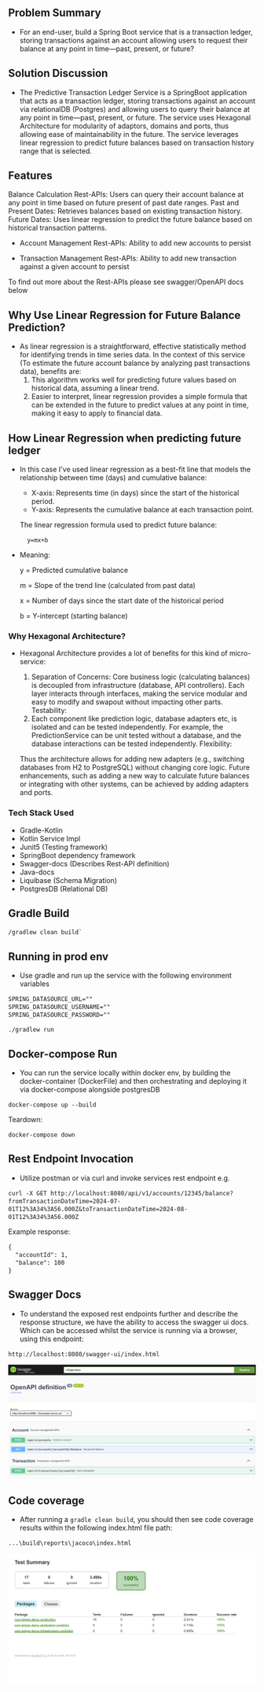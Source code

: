 ## Problem Summary

- For an end-user, build a Spring Boot service that is a transaction ledger, storing
  transactions against an account allowing users to request their balance at any
  point in time—past, present, or future?

## Solution Discussion

- The Predictive Transaction Ledger Service is a SpringBoot application that acts as a transaction ledger, 
  storing transactions against an account via relationalDB (Postgres) and allowing users to query their balance 
  at any point in time—past, present, or future. The service uses Hexagonal Architecture for modularity of adaptors,
  domains and ports, thus allowing ease of maintainability in the future. The service leverages linear regression 
  to predict future balances based on transaction history range that is selected.

## Features

Balance Calculation Rest-APIs:
Users can query their account balance at any point in time based on future present of past date ranges.
Past and Present Dates: Retrieves balances based on existing transaction history.
Future Dates: Uses linear regression to predict the future balance based on historical transaction patterns.

- Account Management Rest-APIs:
Ability to add new accounts to persist

- Transaction Management Rest-APIs:
Ability to add new transaction against a given account to persist

To find out more about the Rest-APIs please see swagger/OpenAPI docs below

## Why Use Linear Regression for Future Balance Prediction?
- As linear regression is a straightforward, effective statistically method for identifying trends in time series data. 
  In the context of this service (To estimate the future account balance by analyzing past transactions data), benefits are:
  1. This algorithm works well for predicting future values based on historical data, assuming a linear trend.
  2. Easier to interpret, linear regression provides a simple formula that can be extended in the future to predict values at any point in time,
     making it easy to apply to financial data.

## How Linear Regression when predicting future ledger
- In this case I've used linear regression as a best-fit line that models the relationship between time (days) and cumulative balance:
  - X-axis: Represents time (in days) since the start of the historical period.
  - Y-axis: Represents the cumulative balance at each transaction point.
  
  The linear regression formula used to predict future balance:
  ```
    y=mx+b
  ```

- Meaning:

  y = Predicted cumulative balance
  
  m = Slope of the trend line (calculated from past data)
  
  x = Number of days since the start date of the historical period
  
  b = Y-intercept (starting balance)
  

### Why Hexagonal Architecture?
- Hexagonal Architecture provides a lot of benefits for this kind of micro-service:
  1. Separation of Concerns:
     Core business logic (calculating balances) is decoupled from infrastructure (database, API controllers).
     Each layer interacts through interfaces, making the service modular and easy to modify and swapout without impacting other parts.
     Testability:
  2. Each component like prediction logic, database adapters etc, is isolated and can be tested independently.
     For example, the PredictionService can be unit tested without a database, and the database interactions can be tested independently.
     Flexibility:

  Thus the architecture allows for adding new adapters (e.g., switching databases from H2 to PostgreSQL) without changing core logic.
  Future enhancements, such as adding a new way to calculate future balances or integrating with other systems, can be
  achieved by adding adapters and ports.

### Tech Stack Used
- Gradle-Kotlin
- Kotlin Service Impl
- Junit5 (Testing framework)
- SpringBoot dependency framework
- Swagger-docs (Describes Rest-API definition)
- Java-docs
- Liquibase (Schema Migration)
- PostgresDB (Relational DB)

## Gradle Build
```
/gradlew clean build`
```

## Running in prod env
- Use gradle and run up the service with the following environment variables
```
SPRING_DATASOURCE_URL=""
SPRING_DATASOURCE_USERNAME=""
SPRING_DATASOURCE_PASSWORD=""
```
```
./gradlew run
```

## Docker-compose Run
- You can run the service locally within docker env, by building the docker-container (DockerFile) and then orchestrating and deploying it 
  via docker-compose alongside postgresDB

```
docker-compose up --build
```

Teardown:
```
docker-compose down
```

## Rest Endpoint Invocation
- Utilize postman or via curl and invoke services rest endpoint e.g.
```
curl -X GET http://localhost:8080/api/v1/accounts/12345/balance?fromTransactionDateTime=2024-07-01T12%3A34%3A56.000Z&toTransactionDateTime=2024-08-01T12%3A34%3A56.000Z
```

Example response:
```
{
  "accountId": 1,
  "balance": 100
}
```

## Swagger Docs
- To understand the exposed rest endpoints further and describe the response structure, we have the
  ability to access the swagger ui docs. Which can be accessed whilst the service is running via a browser,
  using this endpoint:
```
http://localhost:8080/swagger-ui/index.html
```
![](docs/ledgerSwagger.png)

## Code coverage
- After running a `gradle clean build`, you should then see code coverage results within the following index.html file path:
```
...\build\reports\jacoco\index.html
```
![](docs/unitTestResult.png)
